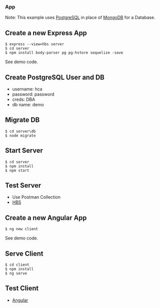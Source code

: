 ### App


Note: This example uses [PostgreSQL](https://www.postgresql.org/) in place of [MongoDB](https://www.mongodb.com/) for a Database. 


## Create a new Express App
```
$ express --view=hbs server
$ cd server
$ npm install body-parser pg pg-hstore sequelize -save
```

See demo code.

## Create PostgreSQL User and DB
+ username: hca
+ password: password
+ creds: DBA
+ db name: demo


## Migrate DB
```
$ cd server\db
$ node migrate
```


## Start Server
```
$ cd server
$ npm install
$ npm start
```


## Test Server
- Use Postman Collection
- [HBS](http://localhost:3000/)


## Create a new Angular App
```
$ ng new client
```

See demo code.


## Serve Client
```
$ cd client
$ npm install
$ ng serve
```


## Test Client
- [Angular](http://localhost:4200/)
